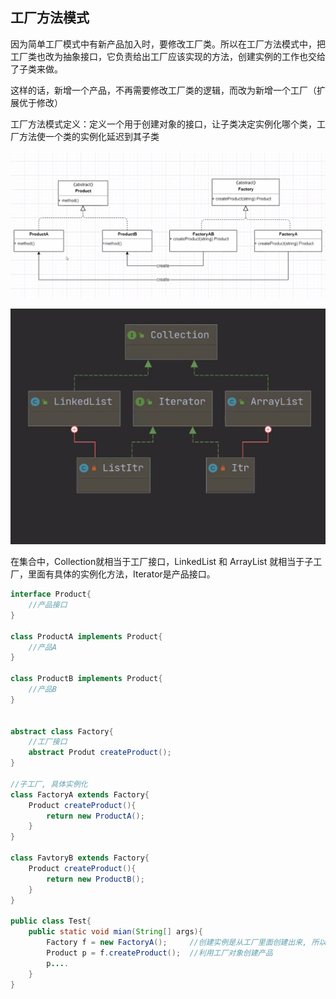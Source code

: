 ## 工厂方法模式

因为简单工厂模式中有新产品加入时，要修改工厂类。所以在工厂方法模式中，把工厂类也改为抽象接口，它负责给出工厂应该实现的方法，创建实例的工作也交给了子类来做。

这样的话，新增一个产品，不再需要修改工厂类的逻辑，而改为新增一个工厂（扩展优于修改）



工厂方法模式定义：定义一个用于创建对象的接口，让子类决定实例化哪个类，工厂方法使一个类的实例化延迟到其子类

![image-20210216162046132](../$image/image-20210216162046132.png)



![image-20210216162201521](../$image/image-20210216162201521.png)



在集合中，Collection就相当于工厂接口，LinkedList 和 ArrayList 就相当于子工厂，里面有具体的实例化方法，Iterator是产品接口。



~~~java
interface Product{
    //产品接口
}

class ProductA implements Product{
    //产品A
}

class ProductB implements Product{
    //产品B
}


abstract class Factory{
    //工厂接口
    abstract Produt createProduct();
}

//子工厂, 具体实例化
class FactoryA extends Factory{
    Product createProduct(){
        return new ProductA();
    }
}

class FavtoryB extends Factory{
    Product createProduct(){
        return new ProductB();
    }
}

public class Test{
    public static void mian(String[] args){
        Factory f = new FactoryA();		//创建实例是从工厂里面创建出来, 所以第一步要创建工厂对象
        Product p = f.createProduct();	//利用工厂对象创建产品
        p....
    }
}



~~~



